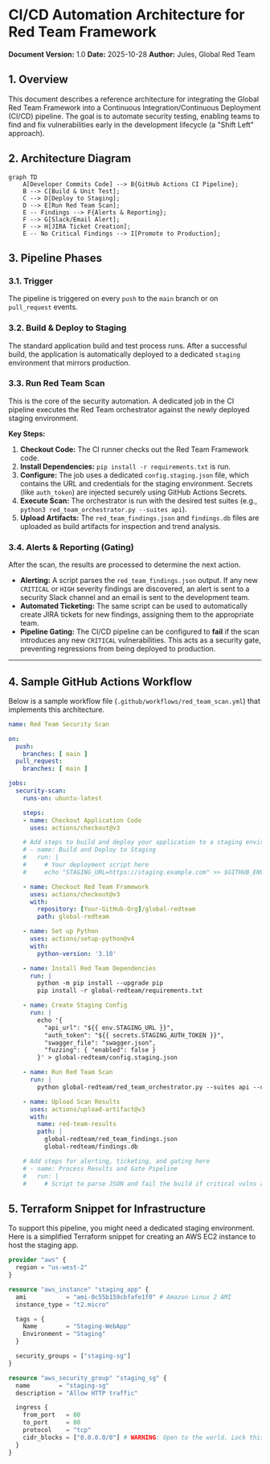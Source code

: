# CI/CD Automation Architecture for Red Team Framework

**Document Version:** 1.0
**Date:** 2025-10-28
**Author:** Jules, Global Red Team

## 1. Overview

This document describes a reference architecture for integrating the Global Red Team Framework into a Continuous Integration/Continuous Deployment (CI/CD) pipeline. The goal is to automate security testing, enabling teams to find and fix vulnerabilities early in the development lifecycle (a "Shift Left" approach).

## 2. Architecture Diagram

```mermaid
graph TD
    A[Developer Commits Code] --> B{GitHub Actions CI Pipeline};
    B --> C[Build & Unit Test];
    C --> D[Deploy to Staging];
    D --> E[Run Red Team Scan];
    E -- Findings --> F{Alerts & Reporting};
    F --> G[Slack/Email Alert];
    F --> H[JIRA Ticket Creation];
    E -- No Critical Findings --> I[Promote to Production];
```

## 3. Pipeline Phases

### 3.1. Trigger
The pipeline is triggered on every `push` to the `main` branch or on `pull_request` events.

### 3.2. Build & Deploy to Staging
The standard application build and test process runs. After a successful build, the application is automatically deployed to a dedicated `staging` environment that mirrors production.

### 3.3. Run Red Team Scan
This is the core of the security automation. A dedicated job in the CI pipeline executes the Red Team orchestrator against the newly deployed staging environment.

**Key Steps:**
1.  **Checkout Code:** The CI runner checks out the Red Team Framework code.
2.  **Install Dependencies:** `pip install -r requirements.txt` is run.
3.  **Configure:** The job uses a dedicated `config.staging.json` file, which contains the URL and credentials for the staging environment. Secrets (like `auth_token`) are injected securely using GitHub Actions Secrets.
4.  **Execute Scan:** The orchestrator is run with the desired test suites (e.g., `python3 red_team_orchestrator.py --suites api`).
5.  **Upload Artifacts:** The `red_team_findings.json` and `findings.db` files are uploaded as build artifacts for inspection and trend analysis.

### 3.4. Alerts & Reporting (Gating)
After the scan, the results are processed to determine the next action.
- **Alerting:** A script parses the `red_team_findings.json` output. If any new `CRITICAL` or `HIGH` severity findings are discovered, an alert is sent to a security Slack channel and an email is sent to the development team.
- **Automated Ticketing:** The same script can be used to automatically create JIRA tickets for new findings, assigning them to the appropriate team.
- **Pipeline Gating:** The CI/CD pipeline can be configured to **fail** if the scan introduces any new `CRITICAL` vulnerabilities. This acts as a security gate, preventing regressions from being deployed to production.

---

## 4. Sample GitHub Actions Workflow

Below is a sample workflow file (`.github/workflows/red_team_scan.yml`) that implements this architecture.

```yaml
name: Red Team Security Scan

on:
  push:
    branches: [ main ]
  pull_request:
    branches: [ main ]

jobs:
  security-scan:
    runs-on: ubuntu-latest

    steps:
    - name: Checkout Application Code
      uses: actions/checkout@v3

    # Add steps to build and deploy your application to a staging environment here
    # - name: Build and Deploy to Staging
    #   run: |
    #     # Your deployment script here
    #     echo "STAGING_URL=https://staging.example.com" >> $GITHUB_ENV

    - name: Checkout Red Team Framework
      uses: actions/checkout@v3
      with:
        repository: [Your-GitHub-Org]/global-redteam
        path: global-redteam

    - name: Set up Python
      uses: actions/setup-python@v4
      with:
        python-version: '3.10'

    - name: Install Red Team Dependencies
      run: |
        python -m pip install --upgrade pip
        pip install -r global-redteam/requirements.txt

    - name: Create Staging Config
      run: |
        echo '{
          "api_url": "${{ env.STAGING_URL }}",
          "auth_token": "${{ secrets.STAGING_AUTH_TOKEN }}",
          "swagger_file": "swagger.json",
          "fuzzing": { "enabled": false }
        }' > global-redteam/config.staging.json

    - name: Run Red Team Scan
      run: |
        python global-redteam/red_team_orchestrator.py --suites api --config global-redteam/config.staging.json

    - name: Upload Scan Results
      uses: actions/upload-artifact@v3
      with:
        name: red-team-results
        path: |
          global-redteam/red_team_findings.json
          global-redteam/findings.db

    # Add steps for alerting, ticketing, and gating here
    # - name: Process Results and Gate Pipeline
    #   run: |
    #     # Script to parse JSON and fail the build if critical vulns are found
```

## 5. Terraform Snippet for Infrastructure

To support this pipeline, you might need a dedicated staging environment. Here is a simplified Terraform snippet for creating an AWS EC2 instance to host the staging app.

```terraform
provider "aws" {
  region = "us-west-2"
}

resource "aws_instance" "staging_app" {
  ami           = "ami-0c55b159cbfafe1f0" # Amazon Linux 2 AMI
  instance_type = "t2.micro"

  tags = {
    Name        = "Staging-WebApp"
    Environment = "Staging"
  }

  security_groups = ["staging-sg"]
}

resource "aws_security_group" "staging_sg" {
  name        = "staging-sg"
  description = "Allow HTTP traffic"

  ingress {
    from_port   = 80
    to_port     = 80
    protocol    = "tcp"
    cidr_blocks = ["0.0.0.0/0"] # WARNING: Open to the world. Lock this down in a real environment.
  }
}
```
